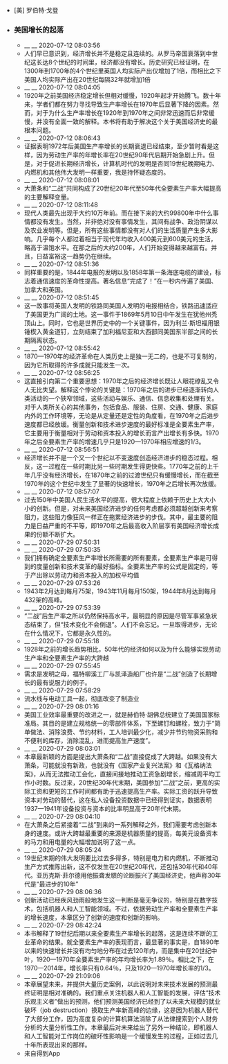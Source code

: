 - [美] 罗伯特·戈登
- ### 美国增长的起落
    - __ __ 2020-07-12 08:03:56
    - 人们早已意识到，经济增长并不是稳定且连续的。从罗马帝国衰落到中世纪这长达8个世纪的时间里，经济都没有增长。历史研究已经证明，在1300年到1700年的4个世纪里英国人均实际产出仅增加了1倍，而相比之下美国人均实际产出在20世纪每隔32年就增加1倍
    - __ __ 2020-07-12 08:04:05
    - 1920年之前美国经济稳定增长但相对缓慢，1920年起才开始腾飞。数十年来，学者们都在努力寻找导致生产率增长在1970年后显著下降的因素。然而，对于为什么生产率增长在1920年到1970年之间非常迅速而后非常缓慢，并没有全面一致的解释。本书将有助于解决这个关于美国经济史的最根本问题。
    - __ __ 2020-07-12 08:06:43
    - 证据表明1972年后美国生产率增长的长期衰退已经结束，至少暂时看是这样，因为劳动生产率的年增长率在20世纪90年代后期开始急剧上升。但是，对于促进长期经济增长，计算机时代的发明是否同19世纪晚期电力、内燃机和其他伟大发明一样重要，我是持怀疑态度的。
    - __ __ 2020-07-12 08:08:01
    - 大萧条和“二战”共同构成了20世纪20年代至50年代全要素生产率大幅提高的主要解释变量。
    - __ __ 2020-07-12 08:11:48
    - 现代人类最先出现于大约10万年前。而在接下来的大约99800年中什么事情都没有发生。当然，并非绝对没有事情发生，其间有战争、政治阴谋以及农业发明等。但是，所有这些事情都没有对人们的生活质量产生多大影响。几乎每个人都过着相当于现代年均收入400美元到600美元的生活，略高于温饱水平。在那之后的大约200年，人们开始变得越来越富有。并且，日益富裕这一趋势仍在继续。
    - __ __ 2020-07-12 08:51:36
    - 同样重要的是，1844年电报的发明以及1858年第一条海底电缆的建设，标志着通信速度的革命性提高。著名信息“完成了！”在一秒内传遍了美国、加拿大和英国。
    - __ __ 2020-07-12 08:51:45
    - 这一故事将英国人发明的铁路同美国人发明的电报相结合，铁路迅速适应了美国更为广阔的土地。这一事件于1869年5月10日中午发生在犹他州秃顶山上。同时，它也是世界历史中的一个关键事件，因为利兰·斯坦福用银锤楔入黄金道钉，立刻结束了加利福尼亚和大西部同美国东半部之间的长期隔离状态。
    - __ __ 2020-07-12 08:55:42
    - 1870—1970年的经济革命在人类历史上是独一无二的，也是不可复制的，因为它所取得的许多成就只能发生一次。
    - __ __ 2020-07-12 08:56:25
    - 这直接引向第二个重要思想：1970年之后的经济增长既让人眼花缭乱又令人无比失望。解释这个悖论的关键是：1970年之后的进步已经逐渐转向人类活动的一个狭窄领域，这些活动与娱乐、通信、信息收集和处理有关。对于人类所关心的其他事务，包括食品、服装、住房、交通、健康、家庭内外的工作环境等，无论是从定量还是定性的角度看，在1970年之后进步速度都已经放缓。衡量创新和技术进步速度的最好标准是全要素生产率，它主要用于衡量相对于劳动和资本投入的增长而言产出增长有多快。1970年之后全要素生产率的增速几乎只是1920—1970年相应增速的1/3。
    - __ __ 2020-07-12 08:56:51
    - 经济增长并不是一个又一个世纪以不变速度创造经济进步的稳态过程。相反，这一过程在一些时期比另一些时期发生得更快些。1770年之前的上千年几乎没有经济增长，在1870年之前的过渡世纪只有缓慢增长，而在截至1970年的这个世纪中发生了显著的快速增长，1970年之后增长再次放缓。
    - __ __ 2020-07-12 08:57:07
    - 过去150年中美国人民生活水平的提高，很大程度上依赖于历史上大大小小的创新。但是，对未来美国经济进步的任何考虑都必须超越创新来考察阻力，这些阻力像狂风一样正在拖累经济进步的步伐。其中，最主要的阻力是日益严重的不平等，即1970年之后最高收入阶层享有美国经济增长成果的份额不断扩大。
    - __ __ 2020-07-29 07:50:31
    - __ __ 2020-07-29 07:50:35
    - 我们拥有确定全要素生产率增长所需要的所有要素，全要素生产率是可得到的度量创新和技术变革的最好指标。全要素生产率的公式是固定的，等于产出除以劳动力和资本投入的加权平均值
    - __ __ 2020-07-29 07:53:26
    - 1943年2月达到每月75架，1943年11月每月150架，1944年8月达到每月432架的高峰。
    - __ __ 2020-07-29 07:53:39
    - “二战”后生产率之所以仍然保持高水平，最明显的原因是尽管军事紧急状态结束了，但“技术变化不会倒退”。人们不会忘记。一旦取得进步，无论在什么情况下，它都是永久性的。
    - __ __ 2020-07-29 07:55:18
    - 1928年之前的增长趋势相比，50年代的经济如何以及为什么能够实现劳动生产率和全要素生产率的大跨越
    - __ __ 2020-07-29 07:55:45
    - 需求是发明之母，福特柳溪工厂与凯泽造船厂也许是“二战”创造了长期增长的最有说服力的例子。
    - __ __ 2020-07-29 07:58:29
    - 流水线与电动工具一起，彻底改变了制造业
    - __ __ 2020-07-29 08:01:16
    - 美国工业效率最重要的改进之一，就是赫伯特·胡佛总统建立了美国国家标准局。其目的是建立规格统一的零部件体系，下至螺钉和螺栓，致力于“简单做法、消除浪费、节约材料，工人培训最少化，减少并节约物资采购和不便利的库存，消除混乱，进而提高生产速度”。
    - __ __ 2020-07-29 08:03:01
    - 本章最新颖的方面是提出大萧条和“二战”直接促成了大跨越。如果没有大萧条，可能就没有新政，也就没有《国家产业复兴法案》和《瓦格纳法案》，从而无法推动工会化，直接间接地推动工资急剧增长，缩减周平均工作小时数。反过来，20世纪30年代末期，美国参加“二战”之前，更高的实际工资和更短的工作时间都有助于迅速提高生产率。实际工资的跃升导致资本对劳动的替代，这在私人设备投资数据中已经得到证实，数据表明1937—1941年设备投资与资本的比率明显高于20年代末期。
    - __ __ 2020-07-29 08:04:10
    - 在大萧条之后紧接着“二战”到来的一系列解释之外，我们需要考虑创新本身的速度。或许大跨越最重要的来源是机器质量的提高，每美元设备资本的马力和用电量的大幅增加说明了这一点。
    - __ __ 2020-07-29 08:05:24
    - 19世纪末期的伟大发明要比过去多得多，特别是电力和内燃机，不断推动生产方式推陈出新，这不仅发生在20世纪20年代，还包括30年代和40年代。亚历克斯·菲尔德用他振聋发聩的论断振兴了美国经济史，他声称30年代是“最进步的10年”
    - __ __ 2020-07-29 08:06:36
    - 创新活动已经疾风劲雨般地发生这一判断是毫无争议的，特别是在数字技术，包括机器人和人工智能领域。不过，依据劳动生产率和全要素生产率的增长速度，本章区分了创新的速度和创新的影响。
    - __ __ 2020-07-29 08:42:24
    - 本书解释了19世纪后期以来全要素生产率增长的起落，这是连续不断的工业革命的结果。就全要素生产率的表现而言，最显著的事实是，自1890年以来的快速增长并没有均匀地分布在过去120年内，而是集中在20世纪中叶，1920—1970年全要素生产率的年均增长率为1.89％。相比之下，在1970—2014年，增长率只有0.64％，只及1920—1970年增长率的1/3。
    - __ __ 2020-07-29 21:09:06
    - 本章展望未来，并提供大量历史案例，以此说明对未来技术发展的预测最终证明是相对准确的。我们重点关注机器人和人工智能的发展，评估“技术乐观主义者”做出的预测，他们预测美国经济已经到了以未来大规模的就业破坏（job destruction）换取生产率新高峰的边缘，这是因为机器人替代了大部分工作，因为高度复杂的计算机算法消除了从法律搜索到个人财务分析的大量分析性工作。本章最后对未来给出了另外一种结论，即机器人和人工智能对工作岗位的破坏性影响是一个缓慢发生的过程，正如过去几十年所表现出来的那样。
    - 来自得到App
